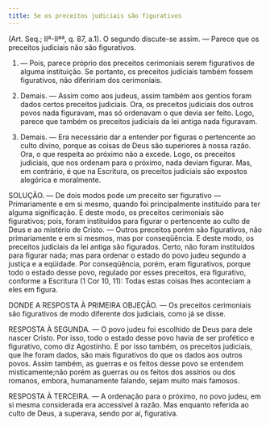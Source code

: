 ```yaml
---
title: Se os preceitos judiciais são figurativos
---
```


(Art. Seq.; IIª-IIªª, q. 87, a.1).
  O segundo discute-se assim. — Parece que os preceitos judiciais não são figurativos.  

1. — Pois, parece próprio dos preceitos cerimoniais serem figurativos de alguma instituição. Se portanto, os preceitos judiciais também fossem figurativos, não difeririam dos cerimoniais.  

2. Demais. — Assim como aos judeus, assim também aos gentios foram dados certos preceitos judiciais. Ora, os preceitos judiciais dos outros povos nada figuravam, mas só ordenavam o que devia ser feito. Logo, parece que também os preceitos judiciais da lei antiga nada figuravam.  

3. Demais. — Era necessário dar a entender por figuras o pertencente ao culto divino, porque as coisas de Deus são superiores à nossa razão. Ora, o que respeita ao próximo não a excede. Logo, os preceitos judiciais, que nos ordenam para o próximo, nada deviam figurar.  Mas, em contrário, é que na Escritura, os preceitos judiciais são expostos alegórica e moralmente.  

SOLUÇÃO. — De dois modos pode um preceito ser figurativo — Primariamente e em si mesmo, quando foi principalmente instituído para ter alguma significação. E deste modo, os preceitos cerimoniais são figurativos; pois, foram instituídos para figurar o pertencente ao culto de Deus e ao mistério de Cristo. — Outros preceitos porém são figurativos, não primariamente e em si mesmos, mas por conseqüência. E deste modo, os preceitos judiciais da lei antiga são figurados. Certo, não foram instituídos para figurar nada; mas para ordenar o estado do povo judeu segundo a justiça e a eqüidade. Por conseqüência, porém, eram figurativos, porque todo o estado desse povo, regulado por esses preceitos, era figurativo, conforme a Escritura (1 Cor 10, 11): Todas estas coisas lhes aconteciam a eles em figura.  

DONDE A RESPOSTA À PRIMEIRA OBJEÇÃO. — Os preceitos cerimoniais são figurativos de modo diferente dos judiciais, como já se disse. 

RESPOSTA À SEGUNDA. — O povo judeu foi escolhido de Deus para dele nascer Cristo. Por isso, todo o estado desse povo havia de ser profético e figurativo, como diz Agostinho. E por isso também, os preceitos judiciais, que lhe foram dados, são mais figurativos do que os dados aos outros povos. Assim também, as guerras e os feitos desse povo se entendem misticamente;não porém as guerras ou os feitos dos assírios ou dos romanos, embora, humanamente falando, sejam muito mais famosos.  

RESPOSTA À TERCEIRA. — A ordenação para o próximo, no povo judeu, em si mesma considerada era accessível à razão. Mas enquanto referida ao culto de Deus, a superava, sendo por aí, figurativa.